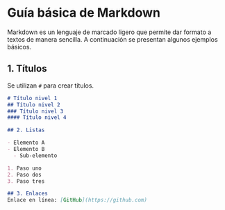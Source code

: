 # Guía básica de Markdown  
Markdown es un lenguaje de marcado ligero que permite dar formato a textos de manera sencilla. A continuación se presentan algunos ejemplos básicos.  

## 1. Títulos  
Se utilizan `#` para crear títulos.  

```markdown
# Título nivel 1
## Título nivel 2
### Título nivel 3
#### Título nivel 4

## 2. Listas  

- Elemento A
- Elemento B
  - Sub-elemento

1. Paso uno
2. Paso dos
3. Paso tres

## 3. Enlaces
Enlace en línea: [GitHub](https://github.com)

